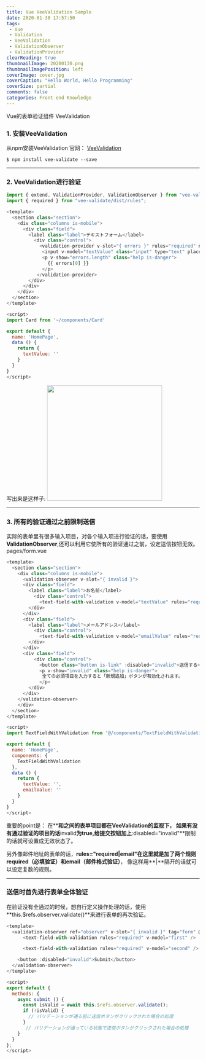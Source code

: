 ```yaml
---
title: Vue VeeValidation Sample
date: 2020-01-30 17:57:50
tags:
 - Vue
 - Validation
 - VeeValidation
 - ValidationObserver
 - ValidationProvider
clearReading: true
thumbnailImage: 20200130.png
thumbnailImagePosition: left
coverImage: cover.jpg
coverCaption: "Hello World, Hello Programming"
coverSize: partial
comments: false
categories: Front-end Knowledge
---
```

Vue的表单验证组件 VeeValidation
<!--more-->

### 1. 安装VeeValidation
从npm安装VeeValidation
官网： [VeeValidation](https://logaretm.github.io/vee-validate/guide/basics.html)

```
$ npm install vee-validate --save
```

***
### 2. VeeValidation进行验证
```js
import { extend, ValidationProvider, ValidationObserver } from "vee-validate";
import { required } from "vee-validate/dist/rules";

<template>
  <section class="section">
    <div class="columns is-mobile">
      <div class="field">
        <label class="label">テキストフォーム</label>
          <div class="control">
            <validation-provider v-slot="{ errors }" rules="required" name="テキスト項目">
             <input v-model="textValue" class="input" type="text" placeholder="Text input" />
             <p v-show="errors.length" class="help is-danger">
               {{ errors[0] }}
             </p>
           </validation-provider>
        </div>
      </div>
    </div>
  </section>
</template>

<script>
import Card from '~/components/Card'

export default {
  name: 'HomePage',
  data () {
    return {
      textValue: ''
    }
  }
}
</script>
```

写出来是这样子:
<img src="./1.png" style="width:300px" />

***

### 3. 所有的验证通过之前限制送信
实际的表单里有很多输入项目，对各个输入项进行验证的话，要使用**ValidationObserver**,还可以利用它使所有的验证通过之前，设定送信按钮无效。
pages/form.vue
```js
<template>
  <section class="section">
    <div class="columns is-mobile">
      <validation-observer v-slot="{ invalid }">
      <div class="field">
        <label class="label">お名前</label>
          <div class="control">
            <text-field-with-validation v-model="textValue" rules="required" fieldname="お名前" />
        </div>
      </div>
      <div class="field">
        <label class="label">メールアドレス</label>
          <div class="control">
            <text-field-with-validation v-model="emailValue" rules="required|email" fieldname="メールアドレス" />
        </div>
      </div>
      <div class="field">
          <div class="control">
            <button class="button is-link" :disabled="invalid">送信する</button>
            <p v-show="invalid" class="help is-danger">
             全ての必須項目を入力すると「新規追加」ボタンが有効化されます。
            </p>
        </div>
      </div>
    </validation-observer>
    </div>
  </section>
</template>

<script>
import TextFieldWithValidation from '@/components/TextFieldWithValidation'

export default {
  name: 'HomePage',
  components: {
    TextFieldWithValidation
  },
  data () {
    return {
      textValue: '',
      emailValue: ''
    }
  }
}
</script>
```
重要的point是：
在**<validation-observer v-slot="{ invalid }">**和**</validation-observer>**之间的表单项目都在VeeValidation的监视下，
如果有没有通过验证的项目的话**invalid**为true,给提交按钮加上**:disabled="invalid"**限制的话就可设置成无效状态了。

另外像邮件地址的表单的话，**rules="required|email"**在这里就是加了两个规则**required（必填验证）**和**email（邮件格式验证）**，
像这样用**|**隔开的话就可以设定复数的规则。

***

### 送信时首先进行表单全体验证
在验证没有全通过的时候，想自行定义操作处理的话，使用**this.$refs.observer.validate()**来进行表单的再次验证。
```js
<template>
  <validation-observer ref="observer" v-slot="{ invalid }" tag="form" @submit.prevent="submit()">
      <text-field-with-validation rules="required" v-model="first" />

      <text-field-with-validation rules="required" v-model="second" />

    <button :disabled="invalid">Submit</button>
  </validation-observer>
</template>

<script>
export default {
  methods: {
    async submit () {
      const isValid = await this.$refs.observer.validate();
      if (!isValid) {
        // バリデーションが通る前に送信ボタンがクリックされた場合の処理
      }
       // バリデーションが通っている状態で送信ボタンがクリックされた場合の処理
    }
  }
};
</script>
```

